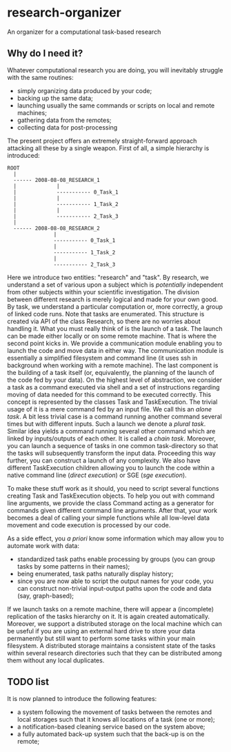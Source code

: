 # research-organizer
An organizer for a computational task-based research

## Why do I need it?
Whatever computational research you are doing, you will inevitably struggle with the same routines:
- simply organizing data produced by your code;
- backing up the same data;
- launching usually the same commands or scripts on local and remote machines;
- gathering data from the remotes;
- collecting data for post-processing

The present project offers an extremely straight-forward approach attacking all these by a single weapon. First of all, a simple hierarchy is introduced:
```
ROOT
  |
  ------ 2008-08-08_RESEARCH_1
  |             |
  |             ----------- 0_Task_1
  |             |
  |             ----------- 1_Task_2
  |             |
  |             ----------- 2_Task_3
  |
  ------ 2008-08-08_RESEARCH_2
               |
               ----------- 0_Task_1
               |
               ----------- 1_Task_2
               |
               ----------- 2_Task_3
```

Here we introduce two entities: "research" and "task". By research, we understand a set of various upon a subject which is *potentially* independent from other subjects within your scientific investigation. The division between different research is merely logical and made for your own good. By task, we understand a particular computation or, more correctly, a group of linked code runs. Note that tasks are enumerated. This structure is created via API of the class Research, so there are no worries about handling it. What you must really think of is the launch of a task. The launch can be made either locally or on some remote machine. That is where the second point kicks in. We provide a communication module enabling you to launch the code and move data in either way. The communication module is essentially a simplified filesystem and command line (it uses ssh in background when working with a remote machine). The last component is the building of a task itself (or, equivalently, the planning of the launch of the code fed by your data). On the highest level of abstraction, we consider a task as a command executed via shell and a set of instructions regarding moving of data needed for this command to be executed correctly. This concept is represented by the classes Task and TaskExecution. The trivial usage of it is a mere command fed by an input file. We call this an *alone task*. A bit less trivial case is a command running another command several times but with different inputs. Such a launch we denote a *plural task*. Similar idea yields a command running several other command which are linked by inputs/outputs of each other. It is called a *chain task*. Moreover, you can launch a sequence of tasks in one common task-directory so that the tasks will subsequently transform the input data. Proceeding this way further, you can construct a launch of any complexity. We also have different TaskExecution children allowing you to launch the code within a native command line (*direct execution*) or SGE (*sge execution*).

To make these stuff work as it should, you need to script several functions creating Task and TaskExecution objects. To help you out with command line arguments, we provide the class Command acting as a generator for commands given different command line arguments. After that, your work becomes a deal of calling your simple functions while all low-level data movement and code execution is processed by our code.

As a side effect, you *a priori* know some information which may allow you to automate work with data:
- standardized task paths enable processing by groups (you can group tasks by some patterns in their names);
- being enumerated, task paths naturally display history;
- since you are now able to script the output names for your code, you can construct non-trivial input-output paths upon the code and data (say, graph-based);

If we launch tasks on a remote machine, there will appear a (incomplete) replication of the tasks hierarchy on it. It is again created automatically. Moreover, we support a distributed storage on the local machine which can be useful if you are using an external hard drive to store your data permanently but still want to perform some tasks within your main filesystem. A distributed storage maintains a consistent state of the tasks within several research directories such that they can be distributed among them without any local duplicates.

## TODO list
It is now planned to introduce the following features:
- a system following the movement of tasks between the remotes and local storages such that it knows all locations of a task (one or more);
- a notification-based cleaning service based on the system above;
- a fully automated back-up system such that the back-up is on the remote;